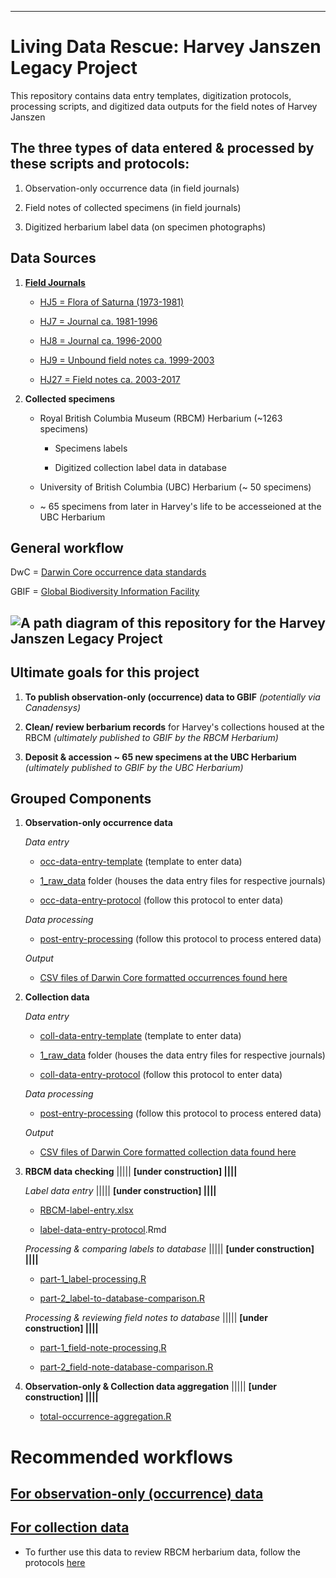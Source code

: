 ------------------------------------------------------------------------

# Living Data Rescue: Harvey Janszen Legacy Project

This repository contains data entry templates, digitization protocols, processing scripts, and digitized data outputs for the field notes of Harvey Janszen

## The three types of data entered & processed by these scripts and protocols:

1)  Observation-only occurrence data (in field journals)

2)  Field notes of collected specimens (in field journals)

3)  Digitized herbarium label data (on specimen photographs)

## Data Sources

1.  [**Field Journals**](https://github.com/emench/Harvey_Janszen_Legacy_Project/tree/main/data/existing_data/field-journal-photos)

    -   [HJ5 = Flora of Saturna (1973-1981)](https://github.com/emench/Harvey_Janszen_Legacy_Project/tree/main/data/existing_data/field-journal-photos/HJ5)

    -   [HJ7 = Journal ca. 1981-1996](https://github.com/emench/Harvey_Janszen_Legacy_Project/tree/main/data/existing_data/field-journal-photos/HJ7)

    -   [HJ8 = Journal ca. 1996-2000](https://github.com/emench/Harvey_Janszen_Legacy_Project/tree/main/data/existing_data/field-journal-photos/HJ8)

    -   [HJ9 = Unbound field notes ca. 1999-2003](https://github.com/emench/Harvey_Janszen_Legacy_Project/tree/main/data/existing_data/field-journal-photos/HJ9)

    -   [HJ27 = Field notes ca. 2003-2017](https://github.com/emench/Harvey_Janszen_Legacy_Project/tree/main/data/existing_data/field-journal-photos/HJ27)

2.  **Collected specimens**

    -   Royal British Columbia Museum (RBCM) Herbarium (\~1263 specimens)

        -   Specimens labels

        -   Digitized collection label data in database

    -   University of British Columbia (UBC) Herbarium (\~ 50 specimens)

    -   \~ 65 specimens from later in Harvey's life to be accesseioned at the UBC Herbarium

## General workflow

DwC = [Darwin Core occurrence data standards](https://dwc.tdwg.org/list/#dwc_fieldNotes)

GBIF = [Global Biodiversity Information Facility](https://www.gbif.org/)

## ![A path diagram of this repository for the Harvey Janszen Legacy Project](diagrams/LDP-Project-map.png)

## Ultimate goals for this project

1.  **To publish observation-only (occurrence) data to GBIF** *(potentially via Canadensys)*

2.  **Clean/ review berbarium records** for Harvey's collections housed at the RBCM *(ultimately published to GBIF by the RBCM Herbarium)*

3.  **Deposit & accession \~ 65 new specimens at the UBC Herbarium** *(ultimately published to GBIF by the UBC Herbarium)*

## Grouped Components

1.  **Observation-only occurrence data**

    *Data entry*

    -   [occ-data-entry-template](https://github.com/emench/Harvey_Janszen_Legacy_Project/blob/main/data/data_digitization/occurrence_data/1_raw_data/HJ-occ-entry-template.xlsx) (template to enter data)

    -   [1_raw_data](https://github.com/emench/Harvey_Janszen_Legacy_Project/tree/main/data/data_digitization/occurrence_data/1_raw_data) folder (houses the data entry files for respective journals)

    -   [occ-data-entry-protocol](https://github.com/emench/Harvey_Janszen_Legacy_Project/blob/main/protocols/occurrence_data/occ-data-entry-protocol.Rmd) (follow this protocol to enter data)

    *Data processing*

    -   [post-entry-processing](https://github.com/emench/Harvey_Janszen_Legacy_Project/blob/main/protocols/occurrence_data/post-entry-processing-protocol.Rmd) (follow this protocol to process entered data)

    *Output*

    -   [CSV files of Darwin Core formatted occurrences found here](https://github.com/emench/Harvey_Janszen_Legacy_Project/tree/main/data/data_digitization/occurrence_data/darwin_core_data)

2.  **Collection data**

    *Data entry*

    -   [coll-data-entry-template](https://github.com/emench/Harvey_Janszen_Legacy_Project/blob/main/data/data_digitization/collection_data/1_raw_data/HJ-coll-entry%20template.xlsx) (template to enter data)

    -   [1_raw_data](https://github.com/emench/Harvey_Janszen_Legacy_Project/tree/main/data/data_digitization/collection_data/1_raw_data) folder (houses the data entry files for respective journals)

    -   [coll-data-entry-protocol](https://github.com/emench/Harvey_Janszen_Legacy_Project/tree/main/protocols/collection_data) (follow this protocol to enter data)

    *Data processing*

    -   [post-entry-processing](https://github.com/emench/Harvey_Janszen_Legacy_Project/blob/main/protocols/collection_data/coll-data-entry-protocol.Rmd) (follow this protocol to process entered data)

    *Output*

    -   [CSV files of Darwin Core formatted collection data found here](https://github.com/emench/Harvey_Janszen_Legacy_Project/tree/main/data/data_digitization/collection_data/darwin_core_data)

3.  **RBCM data checking** \|\|\|\|\| **[under construction] \|\|\|\|**

    *Label data entry* \|\|\|\|\| **[under construction] \|\|\|\|**

    -   [RBCM-label-entry.xlsx](https://github.com/emench/Harvey_Janszen_Legacy_Project/blob/main/data/data_digitization/rbcm_data/label_data/raw_data/RBCM-label-entry.xlsx)

    -   [label-data-entry-protocol](https://github.com/emench/Harvey_Janszen_Legacy_Project/blob/main/protocols/rbcm_review/label-entry-protocol.Rmd).Rmd

    *Processing & comparing labels to database* \|\|\|\|\| **[under construction] \|\|\|\|**

    -   [part-1_label-processing.R](https://github.com/emench/Harvey_Janszen_Legacy_Project/blob/main/scripts/rbcm_data_processing/label-data/part-1_label-processing.R)

    -   [part-2_label-to-database-comparison.R](https://github.com/emench/Harvey_Janszen_Legacy_Project/blob/main/scripts/rbcm_data_processing/label-data/part-2_label-to-database-comparison.R)

    *Processing & reviewing* *field notes to database* \|\|\|\|\| **[under construction] \|\|\|\|**

    -   [part-1_field-note-processing.R](https://github.com/emench/Harvey_Janszen_Legacy_Project/blob/main/scripts/rbcm_data_processing/field-note-data/part1_field-note-processing.R)

    -   [part-2_field-note-database-comparison.R](https://github.com/emench/Harvey_Janszen_Legacy_Project/blob/main/scripts/rbcm_data_processing/field-note-data/part2-field-note-database-comparison.R)

4.  **Observation-only & Collection data aggregation** \|\|\|\|\| **[under construction] \|\|\|\|**

    -   [total-occurrence-aggregation.R](https://github.com/emench/Harvey_Janszen_Legacy_Project/tree/main/scripts/aggregation)

# Recommended workflows

## [For observation-only (occurrence) data](https://github.com/emench/Harvey_Janszen_Legacy_Project/tree/main/protocols/occurrence_data)

## [For collection data](https://github.com/emench/Harvey_Janszen_Legacy_Project/tree/main/protocols/collection_data)

-   To further use this data to review RBCM herbarium data, follow the protocols [here](https://github.com/emench/Harvey_Janszen_Legacy_Project/tree/main/protocols/rbcm_review)
